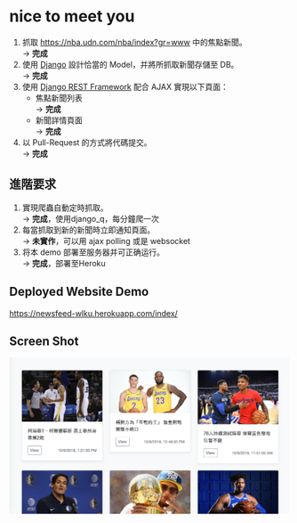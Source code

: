 # nice to meet you
1. 抓取 https://nba.udn.com/nba/index?gr=www 中的焦點新聞。
   <br>-> **完成**
2. 使用 [Django](https://www.djangoproject.com/) 設計恰當的 Model，并將所抓取新聞存儲至 DB。
   <br>-> **完成**
3. 使用 [Django REST Framework](http://www.django-rest-framework.org/) 配合 AJAX 實現以下頁面：
	 * 焦點新聞列表
	 <br>-> **完成**
	 * 新聞詳情頁面
	 <br>-> **完成**
4. 以 Pull-Request 的方式將代碼提交。
   <br>-> **完成**
    
## 進階要求
1. 實現爬蟲自動定時抓取。
   <br>-> **完成**，使用django_q，每分鐘爬一次
2. 每當抓取到新的新聞時立即通知頁面。
   <br>-> **未實作**，可以用 ajax polling 或是 websocket
3. 将本 demo 部署至服务器并可正确运行。
   <br>-> **完成**，部署至Heroku

## Deployed Website Demo
https://newsfeed-wlku.herokuapp.com/index/

## Screen Shot
![image](newsfeed/staticfiles/screenshot.png)
